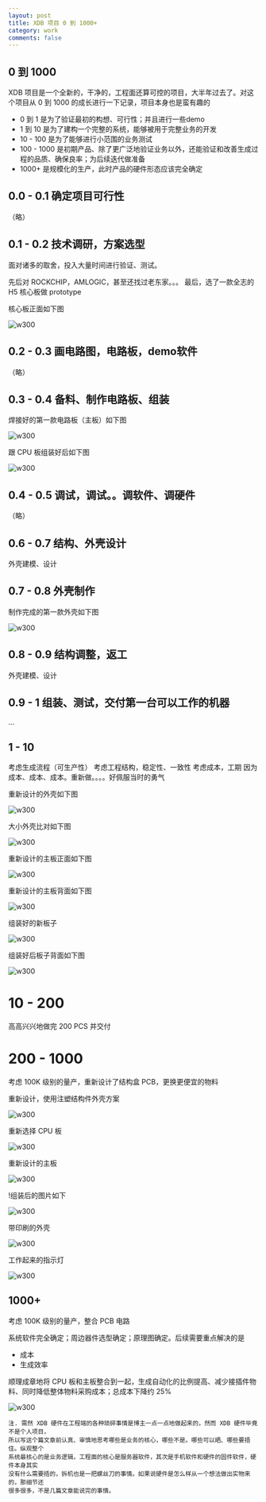 ```yaml
---
layout: post
title: XDB 项目 0 到 1000+
category: work
comments: false
---
```



## 0 到 1000

XDB 项目是一个全新的，干净的，工程面还算可控的项目，大半年过去了。对这个项目从 0 到 1000 的成长进行一下记录，项目本身也是蛮有趣的

* 0 到 1 是为了验证最初的构想、可行性；并且进行一些demo
* 1 到 10 是为了建构一个完整的系统，能够被用于完整业务的开发
* 10 - 100 是为了能够进行小范围的业务测试
* 100 - 1000 是初期产品、除了更广泛地验证业务以外，还能验证和改善生成过程的品质、确保良率；为后续迭代做准备
* 1000+ 是规模化的生产，此时产品的硬件形态应该完全确定

## 0.0 - 0.1 确定项目可行性

（略）

## 0.1 - 0.2 技术调研，方案选型

面对诸多的取舍，投入大量时间进行验证、测试。

先后对 ROCKCHIP，AMLOGIC，甚至还找过老东家。。。 最后，选了一款全志的 H5 核心板做 prototype

核心板正面如下图

![w300](/images/XDB-HW/XDB-01-CPUBOARD-T.jpg)


## 0.2 - 0.3 画电路图，电路板，demo软件

（略）

## 0.3 - 0.4 备料、制作电路板、组装

焊接好的第一款电路板（主板）如下图

![w300](/images/XDB-HW/XDB-01-MAINBOARD.jpg)

跟 CPU 板组装好后如下图

![w300](/images/XDB-HW/XDB-01-ASSEMBLED.jpg)

## 0.4 - 0.5 调试，调试。。调软件、调硬件

（略）

## 0.6 - 0.7 结构、外壳设计

外壳建模、设计

## 0.7 - 0.8 外壳制作

制作完成的第一款外壳如下图

![w300](/images/XDB-HW/XDB-01-CASE.jpg)


## 0.8 - 0.9 结构调整，返工

外壳建模、设计

## 0.9 - 1 组装、测试，交付第一台可以工作的机器

...

## 1 - 10

考虑生成流程（可生产性）
考虑工程结构，稳定性、一致性
考虑成本，工期
因为成本、成本、成本。重新做。。。。好佩服当时的勇气


重新设计的外壳如下图

![w300](/images/XDB-HW/XDB-02-CASE.jpg)

大小外壳比对如下图

![w300](/images/XDB-HW/XDB-01-CASE-02-CASE.jpg)

重新设计的主板正面如下图

![w300](/images/XDB-HW/XDB-02-MAINBOARD_B.jpg)

重新设计的主板背面如下图

![w300](/images/XDB-HW/XDB-02-MAINBOARD_T.jpg)

组装好的新板子

![w300](/images/XDB-HW/XDB-02-ASSEMBLED.jpg)

组装好后板子背面如下图

![w300](/images/XDB-HW/XDB-01-CPUBOARD-B.jpg)

# 10 - 200

高高兴兴地做完 200 PCS 并交付

# 200 - 1000

考虑 100K 级别的量产，重新设计了结构盒 PCB，更换更便宜的物料

重新设计，使用注塑结构件外壳方案

![w300](/images/XDB-HW/XDB-03-CASE.jpg)

重新选择 CPU 板

![w300](/images/XDB-HW/XDB-03-CPU-BOARD.jpg)

重新设计的主板

![w300](/images/XDB-HW/XDB-03-MAINBOARD.jpg)

!组装后的图片如下

![w300](/images/XDB-HW/XDB-03-ASSEMBLED.jpg)

带印刷的外壳

![w300](/images/XDB-HW/XDB-04-CASE.jpg)

工作起来的指示灯

![w300](/images/XDB-HW/XDB-04-CASE-2.jpg)

## 1000+ 

考虑 100K 级别的量产，整合 PCB 电路

系统软件完全确定；周边器件选型确定；原理图确定。后续需要重点解决的是

* 成本
* 生成效率

顺理成章地将 CPU 板和主板整合到一起，生成自动化的比例提高、减少接插件物料、同时降低整体物料采购成本；总成本下降约 25%

![w300](/images/XDB-HW/XDB-04-BOARD.jpg)


```
注. 需然 XDB 硬件在工程端的各种琐碎事情是博主一点一点地做起来的，然而 XDB 硬件毕竟不是个人项目，
所以写这个篇文章前认真、审慎地思考哪些是业务的核心，哪些不是。哪些可以晒、哪些要捂住。纵观整个
系统最核心的是业务逻辑，工程面的核心是服务器软件，其次是手机软件和硬件的固件软件，硬件本身其实
没有什么需要捂的，拆机也是一把螺丝刀的事情。如果说硬件是怎么样从一个想法做出实物来的，那细节还
很多很多，不是几篇文章能说完的事情。
```
